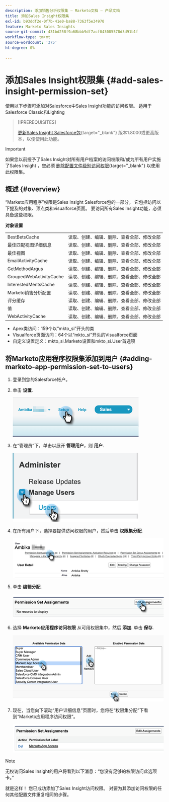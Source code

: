 ```yaml
---
description: 添加销售分析权限集 — Marketo文档 — 产品文档
title: 添加Sales Insight权限集
exl-id: b93ddf2e-0f7b-41e0-ba88-7363f5e34970
feature: Marketo Sales Insights
source-git-commit: 431bd258f9a68bbb9df7acf043085578d3d91b1f
workflow-type: tm+mt
source-wordcount: '375'
ht-degree: 0%

---
```


# 添加Sales Insight权限集 {#add-sales-insight-permission-set}

使用以下步骤可添加对Salesforce中Sales Insight功能的访问权限。 适用于Salesforce Classic和Lighting

>[!PREREQUISITES]
>
>[更新Sales Insight Salesforce包](/help/marketo/product-docs/marketo-sales-insight/msi-for-salesforce/upgrading/upgrading-your-msi-package.md){target="_blank"} 版本1.8000或更高版本，以便使用此功能。

>[!IMPORTANT]
>
>如果您以前授予了Sales Insight对所有用户档案的访问权限和/或为所有用户实施了Sales Insight ，您必须 [删除配置文件级别访问权限](/help/marketo/product-docs/marketo-sales-insight/msi-for-salesforce/configuration/remove-sales-insight-access.md){target="_blank"} 以使用此权限集。

## 概述 {#overview}

“Marketo应用程序”权限是Sales Insight Salesforce包的一部分。 它包括访问以下提及的对象、顶点类和visualforce页面。 要访问所有Sales Insight功能，必须具备这些权限。

**对象设置**

<table> 
 <tbody> 
 <tr> 
   <td>BestBetsCache</td> 
   <td>读取、创建、编辑、删除、查看全部、修改全部</td> 
  </tr> 
  <tr> 
   <td>最佳匹配视图详细信息</td> 
   <td>读取、创建、编辑、删除、查看全部、修改全部</td> 
  </tr> 
  <tr> 
   <td>最佳视图</td> 
   <td>读取、创建、编辑、删除、查看全部、修改全部</td> 
  </tr> 
  <tr> 
   <td>EmailActivityCache</td> 
   <td>读取、创建、编辑、删除、查看全部、修改全部</td> 
  </tr> 
  <tr> 
   <td>GetMethodArgus</td> 
   <td>读取、创建、编辑、删除、查看全部、修改全部</td> 
  </tr> 
  <tr> 
   <td>GroupedWebActivityCache</td> 
   <td>读取、创建、编辑、删除、查看全部、修改全部</td> 
  </tr> 
  <tr> 
   <td>InterestedMentsCache</td> 
   <td>读取、创建、编辑、删除、查看全部、修改全部</td> 
  </tr> 
  <tr> 
   <td>Marketo销售分析配置</td> 
   <td>读取、创建、编辑、删除、查看全部、修改全部</td> 
  </tr> 
  <tr> 
   <td>评分缓存</td> 
   <td>读取、创建、编辑、删除、查看全部、修改全部</td> 
  </tr> 
  <tr> 
   <td>值</td> 
   <td>读取、创建、编辑、删除、查看全部、修改全部</td> 
  </tr> 
  <tr> 
   <td>WebActivityCache</td> 
   <td>读取、创建、编辑、删除、查看全部、修改全部</td> 
  </tr> 
 </tbody> 
</table>

* Apex类访问：159个以“mkto_si”开头的类
* Visualforce页面访问：64个以“mkto_si”开头的Visualforce页面
* 自定义设置定义：mkto_si.Marketo设置和mkto_si.User首选项

## 将Marketo应用程序权限集添加到用户 {#adding-marketo-app-permission-set-to-users}

1. 登录到您的Salesforce帐户。

1. 单击 **设置**.

   ![](assets/add-sales-insight-permission-set-1.png)

1. 在“管理员”下，单击以展开 **管理用户**，则 **用户**.

   ![](assets/add-sales-insight-permission-set-2.png)

1. 在所有用户下，选择要提供访问权限的用户，然后单击 **权限集分配**.

   ![](assets/add-sales-insight-permission-set-3.png)

1. 单击 **编辑分配**.

   ![](assets/add-sales-insight-permission-set-4.png)

1. 选择 **Marketo应用程序访问权限** 从可用权限集中，然后 **添加**. 单击 **保存**.

   ![](assets/add-sales-insight-permission-set-5.png)

1. 现在，当您向下滚动“用户详细信息”页面时，您将在“权限集分配”下看到“Marketo应用程序访问权限”。

   ![](assets/add-sales-insight-permission-set-6.png)

>[!NOTE]
>
>无权访问Sales Insight的用户将看到以下消息：“您没有足够的权限访问此选项卡。”

就是这样！ 您已成功添加了Sales Insight访问权限。 对要为其添加访问权限的任何其他配置文件重复相同的步骤。
